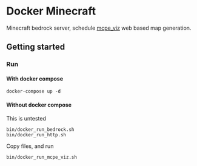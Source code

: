 # Docker Minecraft

Minecraft bedrock server, schedule [mcpe_viz](https://github.com/Plethora777/mcpe_viz) web based map generation.

## Getting started

### Run

#### With docker compose

```
docker-compose up -d
```

#### Without docker compose

This is untested
```
bin/docker_run_bedrock.sh
bin/docker_run_http.sh
```

Copy files, and run

```
bin/docker_run_mcpe_viz.sh
```
